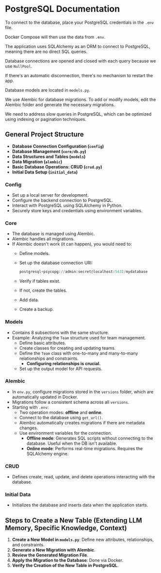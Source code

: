 # PostgreSQL Documentation

To connect to the database, place your PostgreSQL credentials in the `.env` file.

Docker Compose will then use the data from `.env`.

The application uses SQLAlchemy as an ORM to connect to PostgreSQL, meaning there are no direct SQL queries.

Database connections are opened and closed with each query because we use `NullPool`.

If there's an automatic disconnection, there's no mechanism to restart the app.

Database models are located in `models.py`.

We use Alembic for database migrations. To add or modify models, edit the Alembic folder and generate the necessary migrations.

We need to address slow queries in PostgreSQL, which can be optimized using indexing or pagination techniques.

## General Project Structure

- **Database Connection Configuration (`config`)**
- **Database Management (`core/db.py`)**
- **Data Structures and Tables (`models`)**
- **Data Migration (`alembic`)**
- **Basic Database Operations: CRUD (`crud.py`)**
- **Initial Data Setup (`initial_data`)**

### **Config**

- Set up a local server for development.
- Configure the backend connection to PostgreSQL.
- Interact with PostgreSQL using SQLAlchemy in Python.
- Securely store keys and credentials using environment variables.

### **Core**

- The database is managed using Alembic.
- Alembic handles all migrations.
- If Alembic doesn't work (it can happen), you would need to:
  - Define models.
  - Set up the database connection URI:

    ```python
    postgresql+psycopg://admin:secret@localhost:5432/mydatabase
    ```

  - Verify if tables exist.
  - If not, create the tables.
  - Add data.
  - Create a backup.

### **Models**

- Contains 8 subsections with the same structure.
- Example: Analyzing the `Team` structure used for team management.
  - Define basic attributes.
  - Create classes for creating and updating teams.
  - Define the `Team` class with one-to-many and many-to-many relationships and constraints.
    - **Configuring relationships is crucial.**
  - Set up the output model for API requests.

### **Alembic**

- In `env.py`, configure migrations stored in the `versions` folder, which are automatically updated in Docker.
- Migrations follow a consistent schema across all `versions`.
- Starting with `.env`:
  - Two operation modes: **offline** and **online**.
  - Connect to the database using `get_url()`.
  - Alembic automatically creates migrations if there are metadata changes.
  - Use environment variables for the connection.
    - **Offline mode**: Generates SQL scripts without connecting to the database. Useful when the DB isn't available.
    - **Online mode**: Performs real-time migrations. Requires the SQLAlchemy engine.

### **CRUD**

- Defines create, read, update, and delete operations interacting with the database.

### **Initial Data**

- Initializes the database and inserts data when the application starts.

## Steps to Create a New Table (Extending LLM Memory, Specific Knowledge, Context)

1. **Create a New Model in `models.py`**: Define new attributes, relationships, and constraints.
2. **Generate a New Migration with Alembic**.
3. **Review the Generated Migration File**.
4. **Apply the Migration to the Database**: Done via Docker.
5. **Verify the Creation of the New Table in PostgreSQL**.
